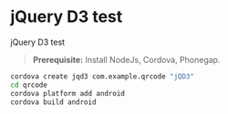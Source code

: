 # jQuery D3 test
jQuery D3 test

> **Prerequisite:** Install NodeJs, Cordova, Phonegap.

```bash
cordova create jqd3 com.example.qrcode "jQD3"
cd qrcode
cordova platform add android
cordova build android
```

